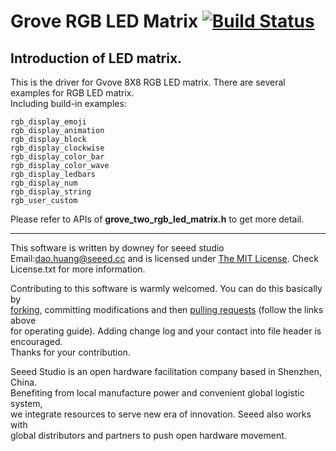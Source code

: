 Grove RGB LED Matrix   [![Build Status](https://travis-ci.com/Seeed-Studio/Seeed_RGB_LED_Matrix.svg?branch=master)](https://travis-ci.com/Seeed-Studio/Seeed_RGB_LED_Matrix)
==============


Introduction of LED matrix.
----------------------------  
This is the driver for Gvove 8X8 RGB LED matrix.
There are several examples for RGB LED matrix.  
Including build-in examples:

    rgb_display_emoji
    rgb_display_animation
    rgb_display_block
    rgb_display_clockwise
    rgb_display_color_bar
    rgb_display_color_wave
    rgb_display_ledbars
    rgb_display_num
    rgb_display_string
    rgb_user_custom


Please refer to APIs of **grove_two_rgb_led_matrix.h** to get more detail.

***
This software is written by downey  for seeed studio<br>
Email:dao.huang@seeed.cc
and is licensed under [The MIT License](http://opensource.org/licenses/mit-license.php). Check License.txt for more information.<br>

Contributing to this software is warmly welcomed. You can do this basically by<br>
[forking](https://help.github.com/articles/fork-a-repo), committing modifications and then [pulling requests](https://help.github.com/articles/using-pull-requests) (follow the links above<br>
for operating guide). Adding change log and your contact into file header is encouraged.<br>
Thanks for your contribution.

Seeed Studio is an open hardware facilitation company based in Shenzhen, China. <br>
Benefiting from local manufacture power and convenient global logistic system, <br>
we integrate resources to serve new era of innovation. Seeed also works with <br>
global distributors and partners to push open hardware movement.<br>
